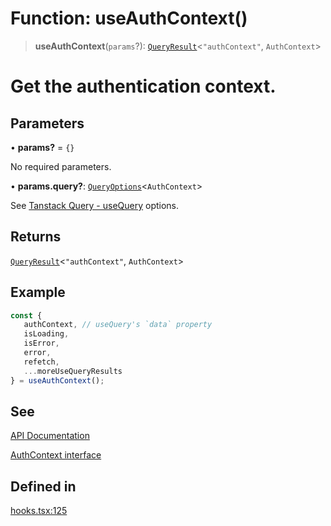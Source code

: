 # Function: useAuthContext()

> **useAuthContext**(`params`?): [`QueryResult`](/docs/SDK%20React%20Provider/type-aliases/QueryResult.md)\<`"authContext"`, `AuthContext`\>

# Get the authentication context.

## Parameters

• **params?** = `{}`

No required parameters.

• **params.query?**: [`QueryOptions`](/docs/SDK%20React%20Provider/type-aliases/QueryOptions.md)\<`AuthContext`\>

See [Tanstack Query - useQuery](https://tanstack.com/query/latest/docs/framework/react/reference/useQuery) options.

## Returns

[`QueryResult`](/docs/SDK%20React%20Provider/type-aliases/QueryResult.md)\<`"authContext"`, `AuthContext`\>

## Example

```ts
const {
   authContext, // useQuery's `data` property
   isLoading,
   isError,
   error,
   refetch,
   ...moreUseQueryResults
} = useAuthContext();
```

## See

[API Documentation](https://monerium.dev/api-docs#operation/auth-context)

[AuthContext interface](/docs/SDK/interfaces/AuthContext.md)

## Defined in

[hooks.tsx:125](https://github.com/monerium/js-monorepo/blob/bdb556f177407a98459f8edb039e31cf37d07d7a/packages/sdk-react-provider/src/lib/hooks.tsx#L125)
